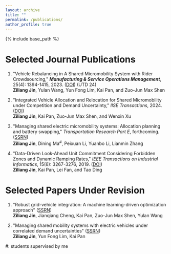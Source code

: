 ```yaml
---
layout: archive
title: ""
permalink: /publications/
author_profile: true
---
```

{% include base_path %} 

# Selected Journal Publications

1. "Vehicle Rebalancing in A Shared Micromobility System with Rider Crowdsourcing," ***Manufacturing & Service Operations Management***, 25(4): 1394-1415, 2023. ([DOI](https://pubsonline.informs.org/doi/abs/10.1287/msom.2023.1199)) (UTD 24)   
**Ziliang Jin**, Yulan Wang, Yun Fong Lim, Kai Pan, and Zuo-Jun Max Shen

1. "Integrated Vehicle Allocation and Relocation for Shared Micromobility under Competition and Demand Uncertainty," *IISE Transactions*, 2024. ([DOI](https://www.tandfonline.com/doi/abs/10.1080/24725854.2024.2404555))   
**Ziliang Jin**, Kai Pan, Zuo-Jun Max Shen, and Wenxin Xu

1. "Managing shared electric micromobility systems: Allocation planning and battery swapping," *Transportation Research Part E*, forthcoming.  ([SSRN](https://papers.ssrn.com/sol3/papers.cfm?abstract_id=4964436))   
**Ziliang Jin**, Dining Ma<sup>#</sup>, Peixuan Li, Yuanbo Li, Lianmin Zhang

1. "Data-Driven Look-Ahead Unit Commitment Considering Forbidden Zones and Dynamic Ramping Rates," *IEEE Transactions on Industrial Informatics*, 15(6): 3267-3276, 2019. ([DOI](https://ieeexplore.ieee.org/abstract/document/8493336?casa_token=9prJPr0QauMAAAAA:ywW_WcplPwc_2xz2cq_pgEYnaxjR5wW47MWsuOeoT5wwprimBnr0uX9_MqIEz9JrzoxW2bjztw))   
**Ziliang Jin**, Kai Pan, Lei Fan, and Tao Ding

# Selected Papers Under Revision

1. "Robust grid-vehicle integration: A machine learning-driven optimization approach" ([SSRN](https://papers.ssrn.com/sol3/papers.cfm?abstract_id=4701947))   
**Ziliang Jin**, Jianqiang Cheng, Kai Pan, Zuo-Jun Max Shen, Yulan Wang

1. "Managing shared mobility systems with electric vehicles under correlated demand uncertainties" ([SSRN](https://papers.ssrn.com/sol3/papers.cfm?abstract_id=4959578))   
**Ziliang Jin**, Yun Fong Lim, Kai Pan

#: students supervised by me

